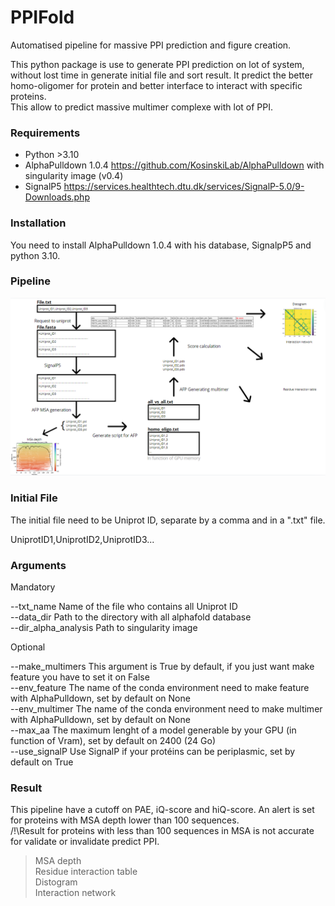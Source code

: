 # PPIFold
Automatised pipeline for massive PPI prediction and figure creation.

This python package is use to generate PPI prediction on lot of system, without lost time in generate initial file and sort result.
It predict the better homo-oligomer for protein and better interface to interact with specific proteins.<br>
This allow to predict massive multimer complexe with lot of PPI.

### Requirements

- Python >3.10
- AlphaPulldown 1.0.4 https://github.com/KosinskiLab/AlphaPulldown with singularity image (v0.4)
- SignalP5 https://services.healthtech.dtu.dk/services/SignalP-5.0/9-Downloads.php

### Installation

You need to install AlphaPulldown 1.0.4 with his database, SignalpP5 and python 3.10.

### Pipeline
 
![Pipeline](Pipeline.PNG)

### Initial File

The initial file need to be Uniprot ID, separate by a comma and in a ".txt" file.

 UniprotID1,UniprotID2,UniprotID3...

### Arguments

Mandatory

 --txt_name Name of the file who contains all Uniprot ID <br>
 --data_dir Path to the directory with all alphafold database <br>
 --dir_alpha_analysis Path to singularity image <br>

Optional

--make_multimers This argument is True by default, if you just want make feature you have to set it on False <br>
--env_feature The name of the conda environment need to make feature with AlphaPulldown, set by default on None <br>
--env_multimer The name of the conda environment need to make multimer with AlphaPulldown, set by default on None <br>
--max_aa The maximum lenght of a model generable by your GPU (in function of Vram), set by default on 2400 (24 Go) <br>
--use_signalP Use SignalP if your protéins can be periplasmic, set by default on True <br>

### Result

This pipeline have a cutoff on PAE, iQ-score and hiQ-score. An alert is set for proteins with MSA depth lower than 100 sequences.<br>
/!\Result for proteins with less than 100 sequences in MSA is not accurate for validate or invalidate predict PPI.<br>

>MSA depth<br>
>Residue interaction table<br>
>Distogram<br>
>Interaction network<br>
